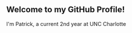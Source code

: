 ## Welcome to my GitHub Profile!
<p>
  I'm Patrick, a current 2nd year at UNC Charlotte
</p>
<!--
**lagisreal89/lagisreal89** is a ✨ _special_ ✨ repository because its `README.md` (this file) appears on your GitHub profile.


